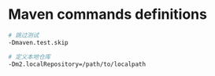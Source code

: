# Maven commands definitions

```bash
# 跳过测试
-Dmaven.test.skip

# 定义本地仓库
-Dm2.localRepository=/path/to/localpath
```